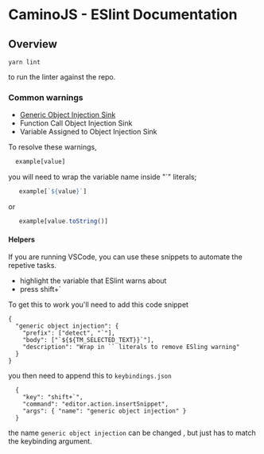 # CaminoJS - ESlint Documentation

## Overview

`yarn lint`

to run the linter against the repo.

### Common warnings

* [Generic Object Injection Sink](https://github.com/nodesecurity/eslint-plugin-security/blob/master/docs/the-dangers-of-square-bracket-notation.md)
* Function Call Object Injection Sink
* Variable Assigned to Object Injection Sink

To resolve these warnings,

```js
  example[value]
```

you will need to wrap the variable name inside "`" literals;

```js
   example[`${value}`]
```

or

```js
   example[value.toString()]
```

#### Helpers

If you are running VSCode, you can use these snippets to automate the repetive tasks.

* highlight the variable that ESlint warns about
* press shift+`

To get this to work you'll need to add this code snippet

```
{
  "generic object injection": {
    "prefix": ["detect", "`"],
    "body": ["`${${TM_SELECTED_TEXT}}`"],
    "description": "Wrap in `` literals to remove ESling warning"
  }
}

```

you then need to append this to  `keybindings.json`

```
  {
    "key": "shift+`",
    "command": "editor.action.insertSnippet",
    "args": { "name": "generic object injection" }
  }
```

the name `generic object injection` can be changed , but just has to match the keybinding argument.

